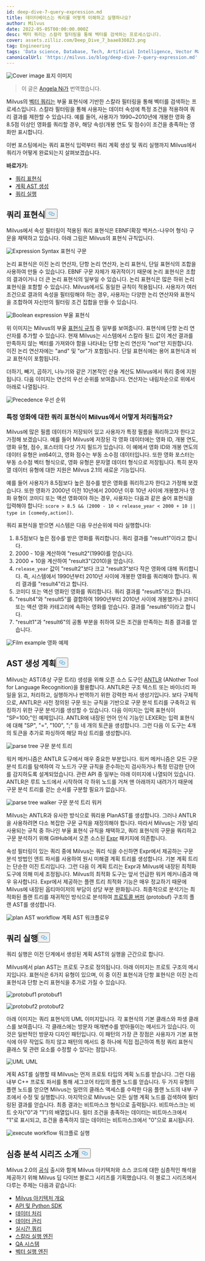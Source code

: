 ```yaml
---
id: deep-dive-7-query-expression.md
title: 데이터베이스는 쿼리를 어떻게 이해하고 실행하나요?
author: Milvus
date: 2022-05-05T00:00:00.000Z
desc: 벡터 쿼리는 스칼라 필터링을 통해 벡터를 검색하는 프로세스입니다.
cover: assets.zilliz.com/Deep_Dive_7_baae830823.png
tag: Engineering
tags: 'Data science, Database, Tech, Artificial Intelligence, Vector Management'
canonicalUrl: 'https://milvus.io/blog/deep-dive-7-query-expression.md'
---
```

<p>
  
   <span class="img-wrapper"> <img translate="no" src="https://assets.zilliz.com/Deep_Dive_7_baae830823.png" alt="Cover image" class="doc-image" id="cover-image" />
   </span> <span class="img-wrapper"> <span>표지 이미지</span> </span></p>
<blockquote>
<p>이 글은 <a href="https://www.linkedin.com/in/yiyun-n-2aa713163/">Angela Ni가</a> 번역했습니다.</p>
</blockquote>
<p>Milvus의 <a href="https://milvus.io/docs/v2.0.x/query.md">벡터 쿼리는</a> 부울 표현식에 기반한 스칼라 필터링을 통해 벡터를 검색하는 프로세스입니다. 스칼라 필터링을 통해 사용자는 데이터 속성에 특정 조건을 적용하여 쿼리 결과를 제한할 수 있습니다. 예를 들어, 사용자가 1990~2010년에 개봉한 영화 중 8.5점 이상인 영화를 쿼리할 경우, 해당 속성(개봉 연도 및 점수)이 조건을 충족하는 영화만 표시합니다.</p>
<p>이번 포스팅에서는 쿼리 표현식 입력부터 쿼리 계획 생성 및 쿼리 실행까지 Milvus에서 쿼리가 어떻게 완료되는지 살펴보겠습니다.</p>
<p><strong>바로가기:</strong></p>
<ul>
<li><a href="#Query-expression">쿼리 표현식</a></li>
<li><a href="#Plan-AST-generation">계획 AST 생성</a></li>
<li><a href="#Query-execution">쿼리 실행</a></li>
</ul>
<h2 id="Query-expression" class="common-anchor-header">쿼리 표현식<button data-href="#Query-expression" class="anchor-icon" translate="no">
      <svg translate="no"
        aria-hidden="true"
        focusable="false"
        height="20"
        version="1.1"
        viewBox="0 0 16 16"
        width="16"
      >
        <path
          fill="#0092E4"
          fill-rule="evenodd"
          d="M4 9h1v1H4c-1.5 0-3-1.69-3-3.5S2.55 3 4 3h4c1.45 0 3 1.69 3 3.5 0 1.41-.91 2.72-2 3.25V8.59c.58-.45 1-1.27 1-2.09C10 5.22 8.98 4 8 4H4c-.98 0-2 1.22-2 2.5S3 9 4 9zm9-3h-1v1h1c1 0 2 1.22 2 2.5S13.98 12 13 12H9c-.98 0-2-1.22-2-2.5 0-.83.42-1.64 1-2.09V6.25c-1.09.53-2 1.84-2 3.25C6 11.31 7.55 13 9 13h4c1.45 0 3-1.69 3-3.5S14.5 6 13 6z"
        ></path>
      </svg>
    </button></h2><p>Milvus에서 속성 필터링이 적용된 쿼리 표현식은 EBNF(확장 백커스-나우어 형식) 구문을 채택하고 있습니다. 아래 그림은 Milvus의 표현식 규칙입니다.</p>
<p>
  
   <span class="img-wrapper"> <img translate="no" src="https://assets.zilliz.com/Expression_Syntax_966493a5be.png" alt="Expression Syntax" class="doc-image" id="expression-syntax" />
   </span> <span class="img-wrapper"> <span>표현식 구문</span> </span></p>
<p>논리 표현식은 이진 논리 연산자, 단항 논리 연산자, 논리 표현식, 단일 표현식의 조합을 사용하여 만들 수 있습니다. EBNF 구문 자체가 재귀적이기 때문에 논리 표현식은 조합의 결과이거나 더 큰 논리 표현식의 일부일 수 있습니다. 논리 표현식은 많은 하위 논리 표현식을 포함할 수 있습니다. Milvus에서도 동일한 규칙이 적용됩니다. 사용자가 여러 조건으로 결과의 속성을 필터링해야 하는 경우, 사용자는 다양한 논리 연산자와 표현식을 조합하여 자신만의 필터링 조건 집합을 만들 수 있습니다.</p>
<p>
  
   <span class="img-wrapper"> <img translate="no" src="https://assets.zilliz.com/Boolean_expression_1_dce12f8483.png" alt="Boolean expression" class="doc-image" id="boolean-expression" />
   </span> <span class="img-wrapper"> <span>부울 표현식</span> </span></p>
<p>위 이미지는 Milvus의 부울 <a href="https://milvus.io/docs/v2.0.x/boolean.md">표현식 규칙</a> 중 일부를 보여줍니다. 표현식에 단항 논리 연산자를 추가할 수 있습니다. 현재 Milvus는 시스템에서 스칼라 필드 값이 계산 결과를 만족하지 않는 벡터를 가져와야 함을 나타내는 단항 논리 연산자 &quot;not&quot;만 지원합니다. 이진 논리 연산자에는 &quot;and&quot; 및 &quot;or&quot;가 포함됩니다. 단일 표현식에는 용어 표현식과 비교 표현식이 포함됩니다.</p>
<p>더하기, 빼기, 곱하기, 나누기와 같은 기본적인 산술 계산도 Milvus에서 쿼리 중에 지원됩니다. 다음 이미지는 연산의 우선 순위를 보여줍니다. 연산자는 내림차순으로 위에서 아래로 나열됩니다.</p>
<p>
  
   <span class="img-wrapper"> <img translate="no" src="https://assets.zilliz.com/Precedence_b8cfbdf17b.png" alt="Precedence" class="doc-image" id="precedence" />
   </span> <span class="img-wrapper"> <span>우선 순위</span> </span></p>
<h3 id="How-a-query-expression-on-certain-films-is-processed-in-Milvus" class="common-anchor-header">특정 영화에 대한 쿼리 표현식이 Milvus에서 어떻게 처리될까요?</h3><p>Milvus에 많은 필름 데이터가 저장되어 있고 사용자가 특정 필름을 쿼리하고자 한다고 가정해 보겠습니다. 예를 들어 Milvus에 저장된 각 영화 데이터에는 영화 ID, 개봉 연도, 영화 유형, 점수, 포스터의 다섯 가지 필드가 있습니다. 이 예에서 영화 ID와 개봉 연도의 데이터 유형은 int64이고, 영화 점수는 부동 소수점 데이터입니다. 또한 영화 포스터는 부동 소수점 벡터 형식으로, 영화 유형은 문자열 데이터 형식으로 저장됩니다. 특히 문자열 데이터 유형에 대한 지원은 Milvus 2.1의 새로운 기능입니다.</p>
<p>예를 들어 사용자가 8.5점보다 높은 점수를 받은 영화를 쿼리하고자 한다고 가정해 보겠습니다. 또한 영화가 2000년 이전 10년에서 2000년 이후 10년 사이에 개봉했거나 영화 유형이 코미디 또는 액션 영화여야 하는 경우, 사용자는 다음과 같은 술어 표현식을 입력해야 합니다: <code translate="no">score &gt; 8.5 &amp;&amp; (2000 - 10 &lt; release_year &lt; 2000 + 10 || type in [comedy,action])</code>.</p>
<p>쿼리 표현식을 받으면 시스템은 다음 우선순위에 따라 실행합니다:</p>
<ol>
<li>8.5점보다 높은 점수를 받은 영화를 쿼리합니다. 쿼리 결과를 &quot;result1&quot;이라고 합니다.</li>
<li>2000 - 10을 계산하여 "result2"(1990)를 얻습니다.</li>
<li>2000 + 10을 계산하여 "result3"(2010)을 얻습니다.</li>
<li><code translate="no">release_year</code> 값이 &quot;result2&quot;보다 크고 &quot;result3&quot;보다 작은 영화에 대해 쿼리합니다. 즉, 시스템에서 1990년부터 2010년 사이에 개봉한 영화를 쿼리해야 합니다. 쿼리 결과를 &quot;result4&quot;라고 합니다.</li>
<li>코미디 또는 액션 영화인 영화를 쿼리합니다. 쿼리 결과를 &quot;result5&quot;라고 합니다.</li>
<li>"result4"와 "result5"를 결합하여 1990년부터 2010년 사이에 개봉했거나 코미디 또는 액션 영화 카테고리에 속하는 영화를 얻습니다. 결과를 &quot;result6&quot;이라고 합니다.</li>
<li>"result1"과 "result6"의 공통 부분을 취하여 모든 조건을 만족하는 최종 결과를 얻습니다.</li>
</ol>
<p>
  
   <span class="img-wrapper"> <img translate="no" src="https://assets.zilliz.com/Frame_1_16_00972a6e5d.png" alt="Film example" class="doc-image" id="film-example" />
   </span> <span class="img-wrapper"> <span>영화 예제</span> </span></p>
<h2 id="Plan-AST-generation" class="common-anchor-header">AST 생성 계획<button data-href="#Plan-AST-generation" class="anchor-icon" translate="no">
      <svg translate="no"
        aria-hidden="true"
        focusable="false"
        height="20"
        version="1.1"
        viewBox="0 0 16 16"
        width="16"
      >
        <path
          fill="#0092E4"
          fill-rule="evenodd"
          d="M4 9h1v1H4c-1.5 0-3-1.69-3-3.5S2.55 3 4 3h4c1.45 0 3 1.69 3 3.5 0 1.41-.91 2.72-2 3.25V8.59c.58-.45 1-1.27 1-2.09C10 5.22 8.98 4 8 4H4c-.98 0-2 1.22-2 2.5S3 9 4 9zm9-3h-1v1h1c1 0 2 1.22 2 2.5S13.98 12 13 12H9c-.98 0-2-1.22-2-2.5 0-.83.42-1.64 1-2.09V6.25c-1.09.53-2 1.84-2 3.25C6 11.31 7.55 13 9 13h4c1.45 0 3-1.69 3-3.5S14.5 6 13 6z"
        ></path>
      </svg>
    </button></h2><p>Milvus는 AST(추상 구문 트리) 생성을 위해 오픈 소스 도구인 <a href="https://www.antlr.org/">ANTLR</a> (ANother Tool for Language Recognition)을 활용합니다. ANTLR은 구조 텍스트 또는 바이너리 파일을 읽고, 처리하고, 실행하거나 번역하기 위한 강력한 파서 생성기입니다. 보다 구체적으로, ANTLR은 사전 정의된 구문 또는 규칙을 기반으로 구문 분석 트리를 구축하고 워킹하기 위한 구문 분석기를 생성할 수 있습니다. 다음 이미지는 입력 표현식이 &quot;SP=100;&quot;인 예제입니다. ANTLR에 내장된 언어 인식 기능인 LEXER는 입력 표현식에 대해 &quot;SP&quot;, &quot;=&quot;, &quot;100&quot;, &quot;;&quot; 등 네 개의 토큰을 생성합니다. 그런 다음 이 도구는 4개의 토큰을 추가로 파싱하여 해당 파싱 트리를 생성합니다.</p>
<p>
  
   <span class="img-wrapper"> <img translate="no" src="https://assets.zilliz.com/parse_tree_b2c3fb0b36.png" alt="parse tree" class="doc-image" id="parse-tree" />
   </span> <span class="img-wrapper"> <span>구문 분석 트리</span> </span></p>
<p>워커 메커니즘은 ANTLR 도구에서 매우 중요한 부분입니다. 워커 메커니즘은 모든 구문 분석 트리를 탐색하여 각 노드가 구문 규칙을 준수하는지 검사하거나 특정 민감한 단어를 감지하도록 설계되었습니다. 관련 API 중 일부는 아래 이미지에 나열되어 있습니다. ANTLR은 루트 노드에서 시작하여 각 하위 노드를 거쳐 맨 아래까지 내려가기 때문에 구문 분석 트리를 걷는 순서를 구분할 필요가 없습니다.</p>
<p>
  
   <span class="img-wrapper"> <img translate="no" src="https://assets.zilliz.com/parse_tree_walker_9a27942502.png" alt="parse tree walker" class="doc-image" id="parse-tree-walker" />
   </span> <span class="img-wrapper"> <span>구문 분석 트리 워커</span> </span></p>
<p>Milvus는 ANTLR과 유사한 방식으로 쿼리용 PlanAST를 생성합니다. 그러나 ANTLR을 사용하려면 다소 복잡한 구문 규칙을 재정의해야 합니다. 따라서 Milvus는 가장 널리 사용되는 규칙 중 하나인 부울 표현식 규칙을 채택하고, 쿼리 표현식의 구문을 쿼리하고 구문 분석하기 위해 GitHub에서 오픈 소스된 <a href="https://github.com/antonmedv/expr">Expr</a> 패키지에 의존합니다.</p>
<p>속성 필터링이 있는 쿼리 중에 Milvus는 쿼리 식을 수신하면 Expr에서 제공하는 구문 분석 방법인 앤트 파서를 사용하여 원시 미해결 계획 트리를 생성합니다. 기본 계획 트리는 단순한 이진 트리입니다. 그런 다음 이 계획 트리는 Expr과 Milvus에 내장된 최적화 도구에 의해 미세 조정됩니다. Milvus의 최적화 도구는 앞서 언급한 워커 메커니즘과 매우 유사합니다. Expr에서 제공하는 플랜 트리 최적화 기능은 매우 정교하기 때문에 Milvus에 내장된 옵티마이저의 부담이 상당 부분 완화됩니다. 최종적으로 분석기는 최적화된 플랜 트리를 재귀적인 방식으로 분석하여 <a href="https://developers.google.com/protocol-buffers">프로토콜 버퍼</a> (protobuf) 구조의 플랜 AST를 생성합니다.</p>
<p>
  
   <span class="img-wrapper"> <img translate="no" src="https://assets.zilliz.com/plan_AST_workflow_3e50b7a0d4.png" alt="plan AST workflow" class="doc-image" id="plan-ast-workflow" />
   </span> <span class="img-wrapper"> <span>계획 AST 워크플로우</span> </span></p>
<h2 id="Query-execution" class="common-anchor-header">쿼리 실행<button data-href="#Query-execution" class="anchor-icon" translate="no">
      <svg translate="no"
        aria-hidden="true"
        focusable="false"
        height="20"
        version="1.1"
        viewBox="0 0 16 16"
        width="16"
      >
        <path
          fill="#0092E4"
          fill-rule="evenodd"
          d="M4 9h1v1H4c-1.5 0-3-1.69-3-3.5S2.55 3 4 3h4c1.45 0 3 1.69 3 3.5 0 1.41-.91 2.72-2 3.25V8.59c.58-.45 1-1.27 1-2.09C10 5.22 8.98 4 8 4H4c-.98 0-2 1.22-2 2.5S3 9 4 9zm9-3h-1v1h1c1 0 2 1.22 2 2.5S13.98 12 13 12H9c-.98 0-2-1.22-2-2.5 0-.83.42-1.64 1-2.09V6.25c-1.09.53-2 1.84-2 3.25C6 11.31 7.55 13 9 13h4c1.45 0 3-1.69 3-3.5S14.5 6 13 6z"
        ></path>
      </svg>
    </button></h2><p>쿼리 실행은 이전 단계에서 생성된 계획 AST의 실행을 근간으로 합니다.</p>
<p>Milvus에서 plan AST는 프로토 구조로 정의됩니다. 아래 이미지는 프로토 구조의 메시지입니다. 표현식은 6가지 유형이 있으며, 이 중 이진 표현식과 단항 표현식은 이진 논리 표현식과 단항 논리 표현식을 추가로 가질 수 있습니다.</p>
<p>
  
   <span class="img-wrapper"> <img translate="no" src="https://assets.zilliz.com/Protobuf1_232132dcf2.png" alt="protobuf1" class="doc-image" id="protobuf1" />
   </span> <span class="img-wrapper"> <span>protobuf1</span> </span></p>
<p>
  
   <span class="img-wrapper"> <img translate="no" src="https://assets.zilliz.com/protobuf2_193f92f033.png" alt="protobuf2" class="doc-image" id="protobuf2" />
   </span> <span class="img-wrapper"> <span>protobuf2</span> </span></p>
<p>아래 이미지는 쿼리 표현식의 UML 이미지입니다. 각 표현식의 기본 클래스와 파생 클래스를 보여줍니다. 각 클래스에는 방문자 매개변수를 받아들이는 메서드가 있습니다. 이것은 일반적인 방문자 디자인 패턴입니다. 이 패턴의 가장 큰 장점은 사용자가 기본 표현식에 아무 작업도 하지 않고 패턴의 메서드 중 하나에 직접 접근하여 특정 쿼리 표현식 클래스 및 관련 요소를 수정할 수 있다는 점입니다.</p>
<p>
  
   <span class="img-wrapper"> <img translate="no" src="https://assets.zilliz.com/UML_1238bc30e1.png" alt="UML" class="doc-image" id="uml" />
   </span> <span class="img-wrapper"> <span>UML</span> </span></p>
<p>계획 AST를 실행할 때 Milvus는 먼저 프로토 타입의 계획 노드를 받습니다. 그런 다음 내부 C++ 프로토 파서를 통해 세그코어 타입의 플랜 노드를 얻습니다. 두 가지 유형의 플랜 노드를 얻으면 Milvus는 일련의 클래스 액세스를 수락한 다음 플랜 노드의 내부 구조에서 수정 및 실행합니다. 마지막으로 Milvus는 모든 실행 계획 노드를 검색하여 필터링된 결과를 얻습니다. 최종 결과는 비트마스크 형식으로 출력됩니다. 비트마스크는 비트 숫자("0"과 "1")의 배열입니다. 필터 조건을 충족하는 데이터는 비트마스크에서 "1"로 표시되고, 조건을 충족하지 않는 데이터는 비트마스크에서 "0"으로 표시됩니다.</p>
<p>
  
   <span class="img-wrapper"> <img translate="no" src="https://assets.zilliz.com/execute_workflow_d89f1ee925.png" alt="execute workflow" class="doc-image" id="execute-workflow" />
   </span> <span class="img-wrapper"> <span>워크플로 실행</span> </span></p>
<h2 id="About-the-Deep-Dive-Series" class="common-anchor-header">심층 분석 시리즈 소개<button data-href="#About-the-Deep-Dive-Series" class="anchor-icon" translate="no">
      <svg translate="no"
        aria-hidden="true"
        focusable="false"
        height="20"
        version="1.1"
        viewBox="0 0 16 16"
        width="16"
      >
        <path
          fill="#0092E4"
          fill-rule="evenodd"
          d="M4 9h1v1H4c-1.5 0-3-1.69-3-3.5S2.55 3 4 3h4c1.45 0 3 1.69 3 3.5 0 1.41-.91 2.72-2 3.25V8.59c.58-.45 1-1.27 1-2.09C10 5.22 8.98 4 8 4H4c-.98 0-2 1.22-2 2.5S3 9 4 9zm9-3h-1v1h1c1 0 2 1.22 2 2.5S13.98 12 13 12H9c-.98 0-2-1.22-2-2.5 0-.83.42-1.64 1-2.09V6.25c-1.09.53-2 1.84-2 3.25C6 11.31 7.55 13 9 13h4c1.45 0 3-1.69 3-3.5S14.5 6 13 6z"
        ></path>
      </svg>
    </button></h2><p>Milvus 2.0의 <a href="https://milvus.io/blog/2022-1-25-annoucing-general-availability-of-milvus-2-0.md">공식</a> 출시와 함께 Milvus 아키텍처와 소스 코드에 대한 심층적인 해석을 제공하기 위해 Milvus 딥 다이브 블로그 시리즈를 기획했습니다. 이 블로그 시리즈에서 다루는 주제는 다음과 같습니다:</p>
<ul>
<li><a href="https://milvus.io/blog/deep-dive-1-milvus-architecture-overview.md">Milvus 아키텍처 개요</a></li>
<li><a href="https://milvus.io/blog/deep-dive-2-milvus-sdk-and-api.md">API 및 Python SDK</a></li>
<li><a href="https://milvus.io/blog/deep-dive-3-data-processing.md">데이터 처리</a></li>
<li><a href="https://milvus.io/blog/deep-dive-4-data-insertion-and-data-persistence.md">데이터 관리</a></li>
<li><a href="https://milvus.io/blog/deep-dive-5-real-time-query.md">실시간 쿼리</a></li>
<li><a href="https://milvus.io/blog/deep-dive-7-query-expression.md">스칼라 실행 엔진</a></li>
<li><a href="https://milvus.io/blog/deep-dive-6-oss-qa.md">QA 시스템</a></li>
<li><a href="https://milvus.io/blog/deep-dive-8-knowhere.md">벡터 실행 엔진</a></li>
</ul>
